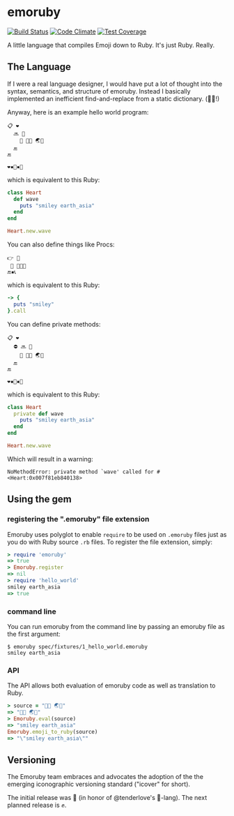 # emoruby

[![Build Status](https://travis-ci.org/searls/emoruby.svg?branch=master)](https://travis-ci.org/searls/emoruby) [![Code Climate](https://codeclimate.com/github/searls/emoruby/badges/gpa.svg)](https://codeclimate.com/github/searls/emoruby) [![Test Coverage](https://codeclimate.com/github/searls/emoruby/badges/coverage.svg)](https://codeclimate.com/github/searls/emoruby)

A little language that compiles Emoji down to Ruby. It's just Ruby. Really.

## The Language

If I were a real language designer, I would have put a lot of thought into the syntax, semantics, and structure of emoruby. Instead I basically implemented an inefficient find-and-replace from a static dictionary. (🐄🎩!)

Anyway, here is an example hello world program:

```emoruby
📋 ❤️
  🔜 👋
    👀 💬😃 🌏💬
  🔚
🔚

❤️▪️🐣▪️👋
```

which is equivalent to this Ruby:

``` ruby
class Heart
  def wave
    puts "smiley earth_asia"
  end
end

Heart.new.wave
```

You can also define things like Procs:

```emoruby
👉 🔨
 👀 💬😃💬
🔚▪️📞
```

which is equivalent to this Ruby:

```ruby
-> {
  puts "smiley"
}.call
```

You can define private methods:

```emoruby
📋 ❤️
  ⛔️ 🔜 👋
    👀 💬😃 🌏💬
  🔚
🔚

❤️▪️🐣▪️👋
```

which is equivalent to this Ruby:

```ruby
class Heart
  private def wave
    puts "smiley earth_asia"
  end
end

Heart.new.wave
```

Which will result in a warning:

```
NoMethodError: private method `wave' called for #<Heart:0x007f81eb840138>
```

## Using the gem

### registering the ".emoruby" file extension

Emoruby uses polyglot to enable `require` to be used on `.emoruby` files just as you do with Ruby source `.rb` files. To register the file extension, simply:

```ruby
> require 'emoruby'
=> true
> Emoruby.register
=> nil
> require 'hello_world'
smiley earth_asia
=> true
```

### command line

You can run emoruby from the command line by passing an emoruby file as the first argument:

```shell
$ emoruby spec/fixtures/1_hello_world.emoruby
smiley earth_asia
```

### API

The API allows both evaluation of emoruby code as well as translation to Ruby.

```ruby
> source = "💬😃 🌏💬"
=> "💬😃 🌏💬"
> Emoruby.eval(source)
=> "smiley earth_asia"
Emoruby.emoji_to_ruby(source)
=> "\"smiley earth_asia\""
```

## Versioning

The Emoruby team embraces and advocates the adoption of the the emerging iconographic versioning standard ("icover" for short).

The initial release was 💩 (in honor of @tenderlove's 💩-lang). The next planned release is ✊.
